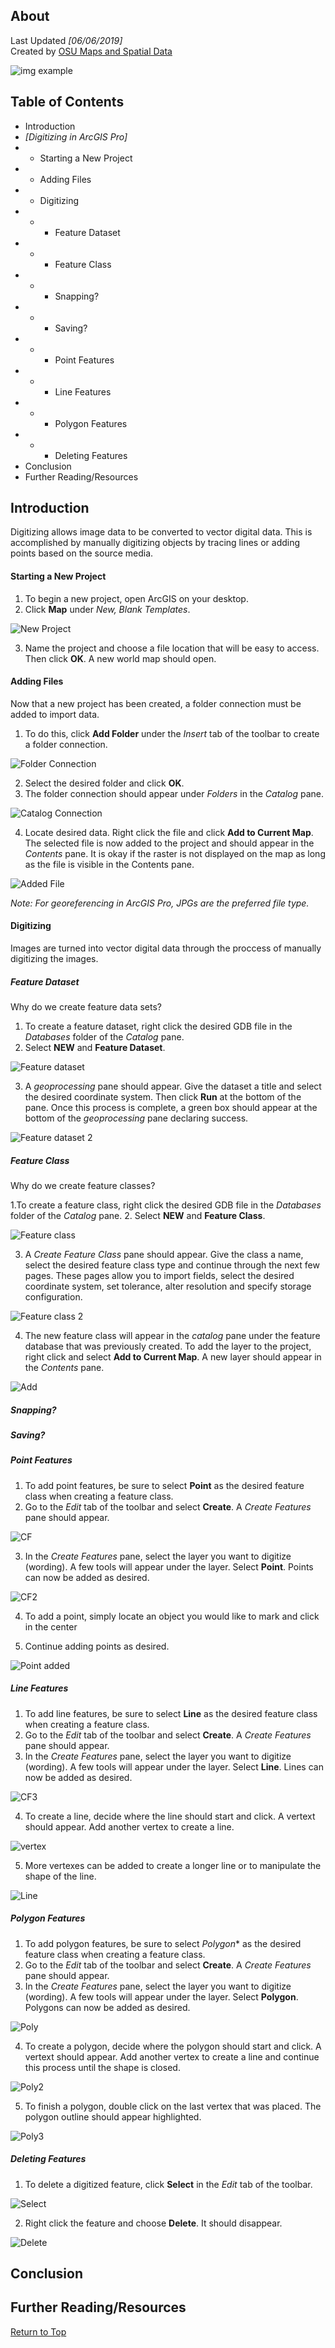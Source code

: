 ## About
Last Updated *[06/06/2019]*   
Created by [OSU Maps and Spatial Data](https://info.library.okstate.edu/map-room)

![img example](images/OSULogo.png)

## Table of Contents
- Introduction 
- *[Digitizing in ArcGIS Pro]*
- - Starting a New Project
- - Adding Files
- - Digitizing
- - - Feature Dataset
- - - Feature Class
- - - Snapping?
- - - Saving?
- - - Point Features
- - - Line Features
- - - Polygon Features
- - - Deleting Features
- Conclusion
- Further Reading/Resources

## Introduction
Digitizing allows image data to be converted to vector digital data. This is accomplished by manually digitizing objects by tracing lines or adding points based on the source media. 

#### Starting a New Project

1. To begin a new project, open ArcGIS on your desktop.
2. Click **Map** under *New, Blank Templates*.
    
![New Project](images/NewProject.PNG)

3. Name the project and choose a file location that will be easy to access. Then click **OK**. A new world map should open. 

#### Adding Files
Now that a new project has been created, a folder connection must be added to import data. 
1. To do this, click **Add Folder** under the *Insert* tab of the toolbar to create a folder connection.

![Folder Connection](images/FolderConnection.PNG)

2. Select the desired folder and click **OK**.
3. The folder connection should appear under *Folders* in the *Catalog* pane. 

![Catalog Connection](images/CatalogConnection.PNG)

4. Locate desired data. Right click the file and click **Add to Current Map**. The selected file is now added to the project and should appear in the *Contents* pane. It is okay if the raster is not displayed on the map as long as the file is visible in the Contents pane.

![Added File](images/AddedFile.PNG)

*Note: For georeferencing in ArcGIS Pro, JPGs are the preferred file type.*

#### Digitizing
Images are turned into vector digital data through the proccess of manually digitizing the images. 

##### Feature Dataset
Why do we create feature data sets?
1. To create a feature dataset, right click the desired GDB file in the *Databases* folder of the *Catalog* pane. 
2. Select **NEW** and **Feature Dataset**.

![Feature dataset](images/FeatureDataset.PNG)

3. A *geoprocessing* pane should appear. Give the dataset a title and select the desired coordinate system. Then click **Run** at the bottom of the pane. Once this process is complete, a green box should appear at the bottom of the *geoprocessing* pane declaring success. 

![Feature dataset 2](images/FeatureDataset2.PNG)

##### Feature Class
Why do we create feature classes? 

1.To create a feature class, right click the desired GDB file in the *Databases* folder of the *Catalog* pane. 
2. Select **NEW** and **Feature Class**.

![Feature class](images/FeatureClass.PNG)

3. A *Create Feature Class* pane should appear. Give the class a name, select the desired feature class type and continue through the next few pages. These pages allow you to import fields, select the desired coordinate system, set tolerance, alter resolution and specify storage configuration. 

![Feature class 2](images/FeatureClass2.PNG)

4. The new feature class will appear in the *catalog* pane under the feature database that was previously created. To add the layer to the project, right click and select **Add to Current Map**. A new layer should appear in the *Contents* pane. 

![Add](images/Add.PNG)

##### Snapping?

##### Saving?

##### Point Features
1. To add point features, be sure to select **Point** as the desired feature class when creating a feature class.
2. Go to the *Edit* tab of the toolbar and select **Create**. A *Create Features* pane should appear.

![CF](images/CF.PNG)

3. In the *Create Features* pane, select the layer you want to digitize (wording). A few tools will appear under the layer. Select **Point**. Points can now be added as desired.

![CF2](images/CF2.PNG)

4. To add a point, simply locate an object you would like to mark and click in the center 

5. Continue adding points as desired. 

![Point added](images/PointAdded.PNG)

##### Line Features
1. To add line features, be sure to select **Line** as the desired feature class when creating a feature class.
2. Go to the *Edit* tab of the toolbar and select **Create**. A *Create Features* pane should appear.
3. In the *Create Features* pane, select the layer you want to digitize (wording). A few tools will appear under the layer. Select **Line**. Lines can now be added as desired.

![CF3](images/CF3.PNG)

4. To create a line, decide where the line should start and click. A vertext should appear. Add another vertex to create a line.

![vertex](images./Vertex.PNG)

5. More vertexes can be added to create a longer line or to manipulate the shape of the line.

![Line](images/CompletedLines.PNG)

##### Polygon Features
1. To add polygon features, be sure to select *Polygon** as the desired feature class when creating a feature class.
2. Go to the *Edit* tab of the toolbar and select **Create**. A *Create Features* pane should appear.
3. In the *Create Features* pane, select the layer you want to digitize (wording). A few tools will appear under the layer. Select **Polygon**. Polygons can now be added as desired.

![Poly](images/Poly.PNG)

4. To create a polygon, decide where the polygon should start and click. A vertext should appear. Add another vertex to create a line and continue this process until the shape is closed.

![Poly2](images/Poly2.PNG)

5. To finish a polygon, double click on the last vertex that was placed. The polygon outline should appear highlighted. 

![Poly3](images/Poly3.PNG)

##### Deleting Features
1. To delete a digitized feature, click **Select** in the *Edit* tab of the toolbar.

![Select](images/Select.PNG)

2. Right click the feature and choose **Delete**. It should disappear. 

![Delete](images/Delete.PNG)

## Conclusion

## Further Reading/Resources


[Return to Top](#about)
